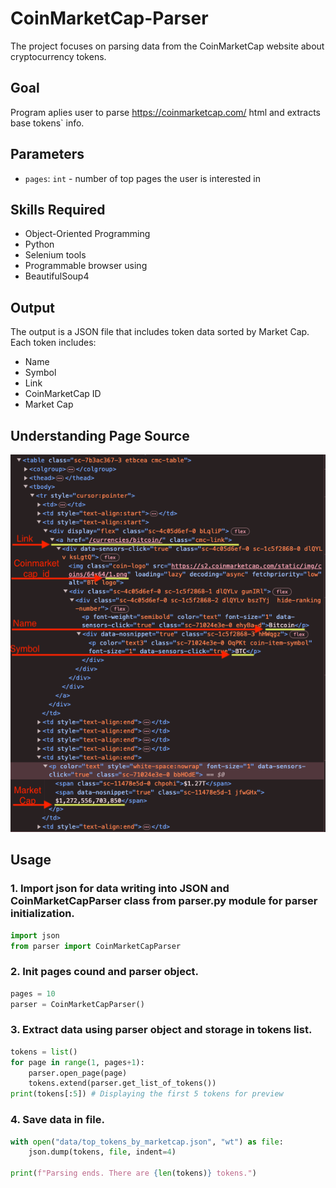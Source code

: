 # CoinMarketCap-Parser

The project focuses on parsing data from the CoinMarketCap website about cryptocurrency tokens.

## Goal

Program aplies user to parse https://coinmarketcap.com/ html and extracts base tokens` info.

## Parameters

- `pages`: `int` - number of top pages the user is interested in
  
## Skills Required

- Object-Oriented Programming
- Python
- Selenium tools
- Programmable browser using
- BeautifulSoup4
  
## Output
The output is a JSON file that includes token data sorted by Market Cap. Each token includes:
- Name
- Symbol
- Link
- CoinMarketCap ID
- Market Cap

## Understanding Page Source

![HTML Data Positions](https://github.com/the2roock/CoinMarketCap-Parser/blob/main/Understanding%20Page%20Source.png?raw=true)

## Usage

### 1. Import json for data writing into JSON and CoinMarketCapParser class from parser.py module for parser initialization.
```python
import json
from parser import CoinMarketCapParser
```

### 2. Init pages cound and parser object.
```python
pages = 10
parser = CoinMarketCapParser()
```

### 3. Extract data using parser object and storage in tokens list.
```python
tokens = list()
for page in range(1, pages+1):
    parser.open_page(page)
    tokens.extend(parser.get_list_of_tokens())
print(tokens[:5]) # Displaying the first 5 tokens for preview
```

### 4. Save data in file.
```python
with open("data/top_tokens_by_marketcap.json", "wt") as file:
    json.dump(tokens, file, indent=4)
    
print(f"Parsing ends. There are {len(tokens)} tokens.")
```
